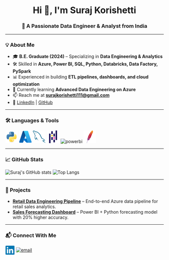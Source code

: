 <h1 align="center">Hi 👋, I'm Suraj Korishetti</h1>
<h3 align="center">🚀 A Passionate Data Engineer & Analyst from India</h3>

---

### 💡 About Me
- 🎓 **B.E. Graduate (2024)** – Specializing in **Data Engineering & Analytics**
- 🛠 Skilled in **Azure, Power BI, SQL, Python, Databricks, Data Factory, PySpark**
- 📊 Experienced in building **ETL pipelines, dashboards, and cloud optimization**
- 🌱 Currently learning **Advanced Data Engineering on Azure**
- 📫 Reach me at **surajkorishetti111@gmail.com**
- 🔗 [LinkedIn](https://www.linkedin.com/in/suraj-korishetti-333a44258) | [GitHub](https://github.com/Suri6363498)

---

### 🛠 Languages & Tools
<p align="left">
  <img src="https://raw.githubusercontent.com/devicons/devicon/master/icons/python/python-original.svg" alt="python" width="40" height="40"/>
  <img src="https://raw.githubusercontent.com/devicons/devicon/master/icons/azure/azure-original.svg" alt="azure" width="40" height="40"/>
  <img src="https://raw.githubusercontent.com/devicons/devicon/master/icons/mysql/mysql-original.svg" alt="mysql" width="40" height="40"/>
  <img src="https://raw.githubusercontent.com/devicons/devicon/master/icons/pandas/pandas-original.svg" alt="pandas" width="40" height="40"/>
  <img src="https://raw.githubusercontent.com/devicons/devicon/master/icons/powerbi/powerbi-original.svg" alt="powerbi" width="40" height="40"/>
  <img src="https://raw.githubusercontent.com/devicons/devicon/master/icons/apache/apache-original.svg" alt="apache" width="40" height="40"/>
</p>

---

### 📈 GitHub Stats
![Suraj's GitHub stats](https://github-readme-stats.vercel.app/api?username=Suri6363498&show_icons=true&theme=dark)
![Top Langs](https://github-readme-stats.vercel.app/api/top-langs/?username=Suri6363498&layout=compact&theme=dark)

---

### 🚀 Projects
- **[Retail Data Engineering Pipeline](https://github.com/Suri6363498/retail-data-engineering-pipeline)** – End-to-end Azure data pipeline for retail sales analytics.
- **[Sales Forecasting Dashboard](https://github.com/Suri6363498/sales-forecasting-dashboard)** – Power BI + Python forecasting model with 20% higher accuracy.

---

### 📬 Connect With Me
<p align="left">
<a href="https://linkedin.com/in/suraj-korishetti-333a44258" target="blank"><img align="center" src="https://raw.githubusercontent.com/devicons/devicon/master/icons/linkedin/linkedin-original.svg" alt="linkedin" height="30" width="30" /></a>
<a href="mailto:surajkorishetti111@gmail.com" target="blank"><img align="center" src="https://upload.wikimedia.org/wikipedia/commons/4/4e/Mail_%28iOS%29.svg" alt="email" height="30" width="30" /></a>
</p>
